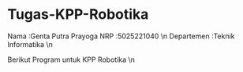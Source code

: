 # Tugas-KPP-Robotika
Nama        :Genta Putra Prayoga
NRP         :5025221040 \n
Departemen  :Teknik Informatika \n

Berikut Program untuk KPP Robotika \n
